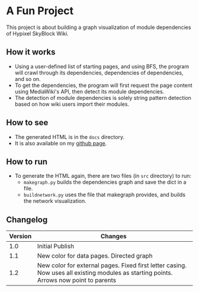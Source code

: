 # A Fun Project

This project is about building a graph visualization of module dependencies of Hypixel SkyBlock Wiki.

## How it works

- Using a user-defined list of starting pages, and using BFS, the program will crawl through its dependencies, dependencies of dependencies, and so on.
- To get the dependencies, the program will first request the page content using MediaWiki's API, then detect its module dependencies.
- The detection of module dependencies is solely string pattern detection based on how wiki users import their modules.

## How to see

- The generated HTML is in the `docs` directory.
- It is also available on my [github page](https://monkeyshk.github.io/BuildModuleNetwork).

## How to run

- To generate the HTML again, there are two files (in `src` directory) to run:
    - `makegraph.py` builds the dependencies graph and save the dict in a file.
    - `buildnetwork.py` uses the file that makegraph provides, and builds the network visualization.

## Changelog
| Version | Changes |
| ------- | ------- |
| 1.0 | Initial Publish |
| 1.1 | New color for data pages. Directed graph |
| 1.2 | New color for external pages. Fixed first letter casing. Now uses all existing modules as starting points. Arrows now point to parents |